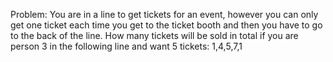 Problem:
You are in a line to get tickets for an event, however you can only get one ticket each time
you get to the ticket booth and then you have to go to the back of the line.  How many tickets
will be sold in total if you are person 3 in the following line and want 5 tickets:
1,4,5,7,1
